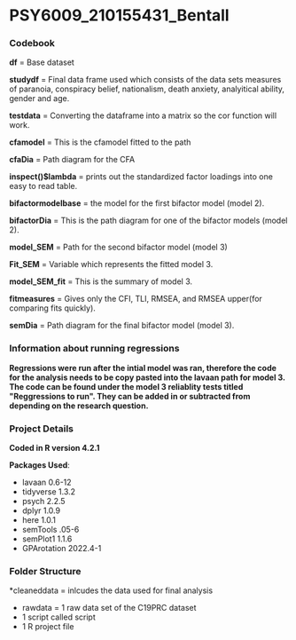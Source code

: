# PSY6009_210155431_Bentall
### Codebook
**df** = Base dataset

**studydf** = Final data frame used which consists of the data sets measures of paranoia, conspiracy belief, nationalism, death anxiety, analyitical ability, gender and age.

**testdata** = Converting the dataframe into a matrix so the cor function will work. 

**cfamodel** = This is the cfamodel fitted to the path

**cfaDia** = Path diagram for the CFA

**inspect()$lambda** = prints out the standardized factor loadings into one easy to read table. 

**bifactormodelbase** = the model for the first bifactor model (model 2). 

**bifactorDia** = This is the path diagram for one of the bifactor models (model 2).

**model_SEM** = Path for the second bifactor model (model 3)

**Fit_SEM** = Variable which represents the fitted model 3. 

**model_SEM_fit** = This is the summary of model 3. 

**fitmeasures** = Gives only the CFI, TLI, RMSEA, and  RMSEA upper(for comparing fits quickly).

**semDia** = Path diagram for the final bifactor model (model 3). 

### Information about running regressions
**Regressions were run after the intial model was ran, therefore the code for the analysis needs to be copy pasted into the lavaan path for model 3.**
**The code can be found under the model 3 reliablity tests titled "Reggressions to run". They can be added in or subtracted from depending on the research question.**

### Project Details
**Coded in R version 4.2.1**

**Packages Used**:
* lavaan 0.6-12
* tidyverse 1.3.2
* psych 2.2.5
* dplyr 1.0.9
* here 1.0.1
* semTools .05-6
* semPlot1 1.1.6
* GPArotation 2022.4-1

### Folder Structure
*cleaneddata = inlcudes the data used for final analysis
* rawdata = 1 raw data set of the C19PRC dataset
* 1 script called script
* 1 R project file
